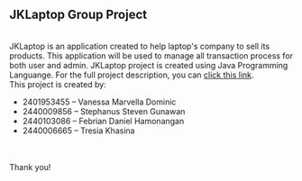 ## JKLaptop Group Project 

<br> JKLaptop is an application created to help laptop's company to sell its products. 
This application will be used to manage all transaction process for both user and admin. 
JKLaptop project is created using Java Programming Languange.
For the full project description, you can [click this link](https://binusianorg-my.sharepoint.com/personal/vanessa_dominic_binus_ac_id/_layouts/15/guestaccess.aspx?docid=0677f16400786430f8972128004eca981&authkey=ATbp-qUea-4z9JEXEg0aCwE&e=cia1hH). 
<br> This project is created by:
- 2401953455 – Vanessa Marvella Dominic
- 2440009856 – Stephanus Steven Gunawan
- 2440103086 – Febrian Daniel Hamonangan
- 2440006665 – Tresia Khasina
<br>
<br> Thank you!